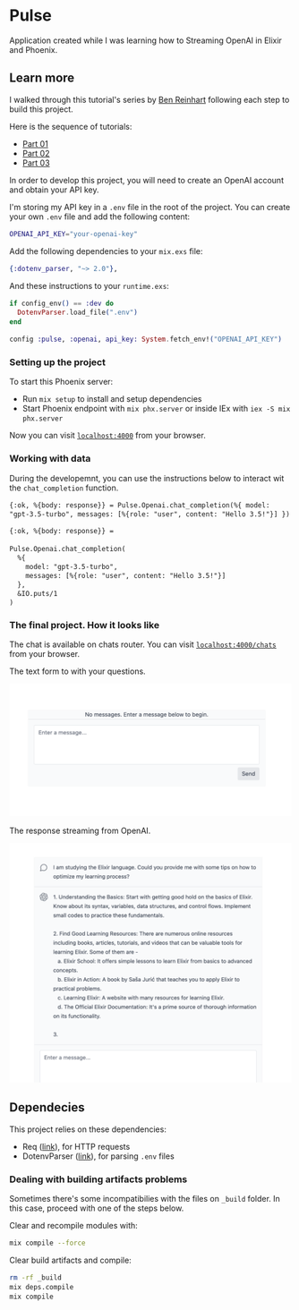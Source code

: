 # Pulse

Application created while I was learning how to Streaming OpenAI in Elixir and Phoenix.


## Learn more
I walked through this tutorial's series by [Ben Reinhart](https://github.com/benjreinhart) following each step to build this project.

Here is the sequence of tutorials:

- [Part 01](https://benreinhart.com/blog/openai-streaming-elixir-phoenix/)
- [Part 02](https://benreinhart.com/blog/openai-streaming-elixir-phoenix-part-2/)
- [Part 03](https://benreinhart.com/blog/openai-streaming-elixir-phoenix-part-3/)

In order to develop this project, you will need to create an OpenAI account and obtain your API key.

I'm storing my API key in a `.env` file in the root of the project. You can create your own `.env` file and add the following content:

```bash
OPENAI_API_KEY="your-openai-key"
```

Add the following dependencies to your `mix.exs` file:

```elixir
{:dotenv_parser, "~> 2.0"},
```

And these instructions to your `runtime.exs`:

```elixir
if config_env() == :dev do
  DotenvParser.load_file(".env")
end
```

```elixir
config :pulse, :openai, api_key: System.fetch_env!("OPENAI_API_KEY")
```


### Setting up the project
To start this Phoenix server:

  * Run `mix setup` to install and setup dependencies
  * Start Phoenix endpoint with `mix phx.server` or inside IEx with `iex -S mix phx.server`

Now you can visit [`localhost:4000`](http://localhost:4000) from your browser.

### Working with data

During the developemnt, you can use the instructions below to interact wit the `chat_completion` function.

```
{:ok, %{body: response}} = Pulse.Openai.chat_completion(%{ model: "gpt-3.5-turbo", messages: [%{role: "user", content: "Hello 3.5!"}] })
```

```
{:ok, %{body: response}} =

Pulse.Openai.chat_completion(
  %{
    model: "gpt-3.5-turbo",
    messages: [%{role: "user", content: "Hello 3.5!"}]
  },
  &IO.puts/1
)
```

### The final project. How it looks like

The chat is available on chats router. You can visit [`localhost:4000/chats`](http://localhost:4000/chats) from your browser.

The text form to with your questions.

![The text form to with your questions!](priv/static/images/question_form.png "The text form")

The response streaming from OpenAI.

![The response streaming from OpenAI!](priv/static/images/response_openai_form.png "The response streaming from OpenAI")

## Dependecies

This project relies on these dependencies:

* Req ([link](https://hexdocs.pm/req/readme.html)), for HTTP requests
* DotenvParser ([link](https://hexdocs.pm/dotenv_parser/DotenvParser.html)), for parsing `.env` files

### Dealing with building artifacts problems

Sometimes there's some incompatibilies with the files on `_build` folder. In this case, proceed with one of the steps below.

Clear and recompile modules with:

```bash
mix compile --force
```

Clear build artifacts and compile:

```bash
rm -rf _build
mix deps.compile
mix compile
```
